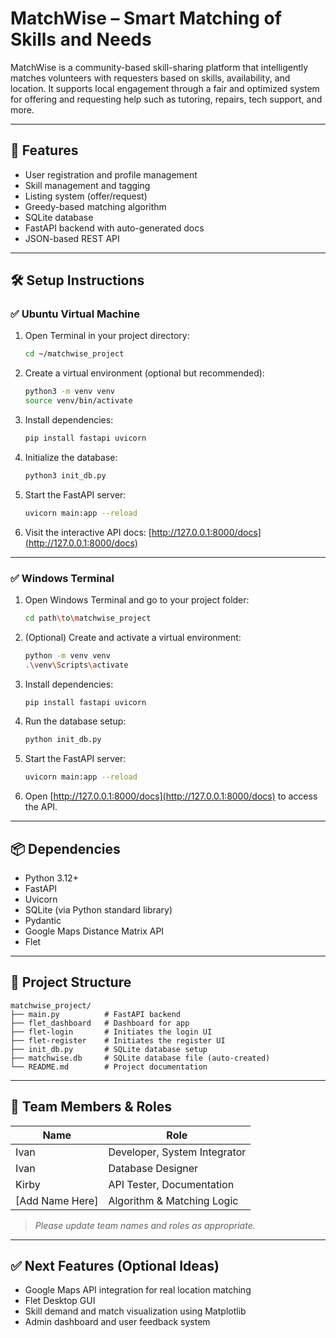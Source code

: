 # MatchWise – Smart Matching of Skills and Needs

MatchWise is a community-based skill-sharing platform that intelligently matches volunteers with requesters based on skills, availability, and location. It supports local engagement through a fair and optimized system for offering and requesting help such as tutoring, repairs, tech support, and more.

---

## 🚀 Features

- User registration and profile management
- Skill management and tagging
- Listing system (offer/request)
- Greedy-based matching algorithm
- SQLite database
- FastAPI backend with auto-generated docs
- JSON-based REST API

---

## 🛠️ Setup Instructions

### ✅ Ubuntu Virtual Machine

1. Open Terminal in your project directory:
   ```bash
   cd ~/matchwise_project
   ```

2. Create a virtual environment (optional but recommended):
   ```bash
   python3 -m venv venv
   source venv/bin/activate
   ```

3. Install dependencies:
   ```bash
   pip install fastapi uvicorn
   ```

4. Initialize the database:
   ```bash
   python3 init_db.py
   ```

5. Start the FastAPI server:
   ```bash
   uvicorn main:app --reload
   ```

6. Visit the interactive API docs:
   [http://127.0.0.1:8000/docs](http://127.0.0.1:8000/docs)

---

### ✅ Windows Terminal

1. Open Windows Terminal and go to your project folder:
   ```bash
   cd path\to\matchwise_project
   ```

2. (Optional) Create and activate a virtual environment:
   ```bash
   python -m venv venv
   .\venv\Scripts\activate
   ```

3. Install dependencies:
   ```bash
   pip install fastapi uvicorn
   ```

4. Run the database setup:
   ```bash
   python init_db.py
   ```

5. Start the FastAPI server:
   ```bash
   uvicorn main:app --reload
   ```

6. Open [http://127.0.0.1:8000/docs](http://127.0.0.1:8000/docs) to access the API.

---

## 📦 Dependencies

- Python 3.12+
- FastAPI
- Uvicorn
- SQLite (via Python standard library)
- Pydantic
- Google Maps Distance Matrix API
- Flet

---

## 📂 Project Structure

```
matchwise_project/
├── main.py          # FastAPI backend
├──	flet_dashboard	 # Dashboard for app
├──	flet-login		 # Initiates the login UI
├──	flet-register    # Initiates the register UI
├── init_db.py       # SQLite database setup
├── matchwise.db     # SQLite database file (auto-created)
└── README.md        # Project documentation
```

---

## 👥 Team Members & Roles

| Name                | Role                         |
|---------------------|------------------------------|
| Ivan                | Developer, System Integrator |
| Ivan                | Database Designer            |
| Kirby               | API Tester, Documentation    |
| [Add Name Here]     | Algorithm & Matching Logic   |

> *Please update team names and roles as appropriate.*

---

## ✅ Next Features (Optional Ideas)

- Google Maps API integration for real location matching
- Flet Desktop GUI
- Skill demand and match visualization using Matplotlib
- Admin dashboard and user feedback system